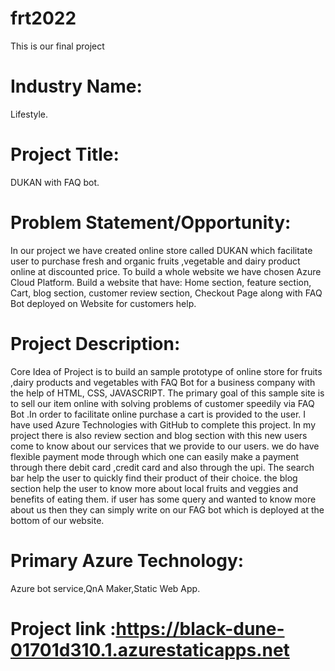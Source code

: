 # frt2022
This is our final project
# Industry Name:
Lifestyle.

# Project Title:
DUKAN  with FAQ bot.

# Problem Statement/Opportunity:
In  our project we have created online store called DUKAN  which facilitate user to purchase fresh and organic fruits ,vegetable and dairy product online at discounted  price. To build a whole website  we have chosen Azure Cloud Platform. Build a website that have: Home section, feature section, Cart,  blog section, customer review section, Checkout Page along with FAQ Bot deployed on Website for customers help.

# Project Description:
Core Idea of Project is to build an sample prototype  of online store  for fruits ,dairy products and vegetables with FAQ Bot for a business company with the help of HTML, CSS, JAVASCRIPT. The primary goal of this sample site is to sell our item  online with solving problems of customer speedily via FAQ Bot .In order to facilitate online purchase a cart is provided to the user. I have used Azure Technologies with GitHub to complete this project. In my project there is also review section and blog section with this new users come to know about our services that we provide to our users. we do have flexible payment mode through which one can easily make a payment through there debit card ,credit card and also through the upi. The search bar help the user to quickly find their product of their choice. the blog section help the user to know more about  local fruits and veggies and benefits of eating them. if user has some query and wanted to know more about us then they can simply write on our FAG bot which is deployed at the bottom of our website. 
# Primary Azure Technology:
Azure bot service,QnA Maker,Static Web App.

# Project link :https://black-dune-01701d310.1.azurestaticapps.net
